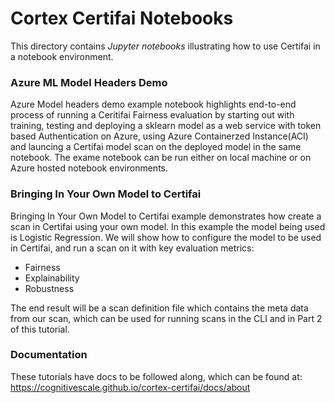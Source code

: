 # Cortex Certifai Notebooks
This directory contains *Jupyter notebooks* illustrating how to use Certifai in a notebook environment.

### Azure ML Model Headers Demo

 Azure Model headers demo example notebook highlights end-to-end process of running a Ceritifai Fairness evaluation by starting out with training, testing and deploying a sklearn model as a web service with token based Authentication on Azure, using Azure Containerzed Instance(ACI) and launcing a Certifai model scan on the deployed model in the same notebook. The exame notebook can be run either on local machine or on Azure hosted notebook environments.

### Bringing In Your Own Model to Certifai

 Bringing In Your Own Model to Certifai example demonstrates how create a scan in Certifai using your own model. In this example the model being used is Logistic Regression. We will show how to configure the model to be used in Certifai, and run a scan on it with key evaluation metrics:

 * Fairness
 * Explainability
 * Robustness

The end result will be a scan definition file which contains the meta data from our scan, which can be used for running scans in the CLI and in Part 2 of this tutorial.

### Documentation
These tutorials have docs to be followed along, which can be found at: https://cognitivescale.github.io/cortex-certifai/docs/about

